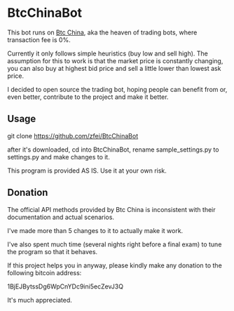 BtcChinaBot
===========

This bot runs on [Btc China](https://vip.btcchina.com), aka the heaven of trading bots, where transaction fee is 0%.

Currently it only follows simple heuristics (buy low and sell high). The assumption for this to work is that the market price is constantly changing, you can also buy at highest bid price and sell a little lower than lowest ask price.

I decided to open source the trading bot, hoping people can benefit from or, even better, contribute to the project and make it better.

Usage
---

  git clone https://github.com/zfei/BtcChinaBot

after it's downloaded, cd into BtcChinaBot, rename sample_settings.py to settings.py and make changes to it.

This program is provided AS IS. Use it at your own risk.

Donation
---

The official API methods provided by Btc China is inconsistent with their documentation and actual scenarios.

I've made more than 5 changes to it to actually make it work.

I've also spent much time (several nights right before a final exam) to tune the program so that it behaves.

If this project helps you in anyway, please kindly make any donation to the following bitcoin address:

  1BjEJBytssDg6WpCnYDc9ini5ecZevJ3Q

It's much appreciated.
